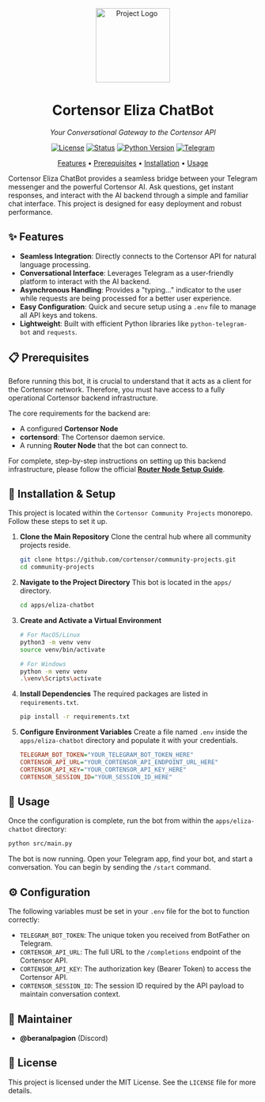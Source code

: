 <div align="center">

  <img src="https://avatars.githubusercontent.com/u/174224856?s=200&v=4" alt="Project Logo" width="150">

  # **Cortensor Eliza ChatBot**

  *Your Conversational Gateway to the Cortensor API*

  <p>
    <a href="./LICENSE"><img src="https://img.shields.io/badge/license-MIT-green.svg" alt="License"></a>
    <a href="./STATUS.md"><img src="https://img.shields.io/badge/status-active-success.svg" alt="Status"></a>
    <a href="#"><img src="https://img.shields.io/badge/python-3.9+-blue.svg" alt="Python Version"></a>
    <a href="#"><img src="https://img.shields.io/badge/Telegram-%232CA5E0.svg?logo=telegram&logoColor=white" alt="Telegram"></a>
  </p>

   <p align="center">
     <a href="#-features">Features</a> •
     <a href="#-prerequisites">Prerequisites</a> •
     <a href="#-installation--setup">Installation</a> •
     <a href="#-usage">Usage</a>
   </p>
</div>

Cortensor Eliza ChatBot provides a seamless bridge between your Telegram messenger and the powerful Cortensor AI. Ask questions, get instant responses, and interact with the AI backend through a simple and familiar chat interface. This project is designed for easy deployment and robust performance.

## ✨ Features

* **Seamless Integration**: Directly connects to the Cortensor API for natural language processing.
* **Conversational Interface**: Leverages Telegram as a user-friendly platform to interact with the AI backend.
* **Asynchronous Handling**: Provides a "typing..." indicator to the user while requests are being processed for a better user experience.
* **Easy Configuration**: Quick and secure setup using a `.env` file to manage all API keys and tokens.
* **Lightweight**: Built with efficient Python libraries like `python-telegram-bot` and `requests`.

## 📋 Prerequisites

Before running this bot, it is crucial to understand that it acts as a client for the Cortensor network. Therefore, you must have access to a fully operational Cortensor backend infrastructure.

The core requirements for the backend are:

* A configured **Cortensor Node**
* **cortensord**: The Cortensor daemon service.
* A running **Router Node** that the bot can connect to.

For complete, step-by-step instructions on setting up this backend infrastructure, please follow the official **[Router Node Setup Guide](https://docs.cortensor.network/getting-started/installation-and-setup/router-node-setup)**.

## 🔧 Installation & Setup

This project is located within the `Cortensor Community Projects` monorepo. Follow these steps to set it up.

1.  **Clone the Main Repository**
    Clone the central hub where all community projects reside.
    ```bash
    git clone https://github.com/cortensor/community-projects.git
    cd community-projects
    ```

2.  **Navigate to the Project Directory**
    This bot is located in the `apps/` directory.
    ```bash
    cd apps/eliza-chatbot
    ```

3.  **Create and Activate a Virtual Environment**
    ```bash
    # For MacOS/Linux
    python3 -m venv venv
    source venv/bin/activate

    # For Windows
    python -m venv venv
    .\venv\Scripts\activate
    ```

4.  **Install Dependencies**
    The required packages are listed in `requirements.txt`.
    ```bash
    pip install -r requirements.txt
    ```

5.  **Configure Environment Variables**
    Create a file named `.env` inside the `apps/eliza-chatbot` directory and populate it with your credentials.
    ```ini
    TELEGRAM_BOT_TOKEN="YOUR_TELEGRAM_BOT_TOKEN_HERE"
    CORTENSOR_API_URL="YOUR_CORTENSOR_API_ENDPOINT_URL_HERE"
    CORTENSOR_API_KEY="YOUR_CORTENSOR_API_KEY_HERE"
    CORTENSOR_SESSION_ID="YOUR_SESSION_ID_HERE"
    ```

## 🚀 Usage

Once the configuration is complete, run the bot from within the `apps/eliza-chatbot` directory:

```bash
python src/main.py
````

The bot is now running. Open your Telegram app, find your bot, and start a conversation. You can begin by sending the `/start` command.

## ⚙️ Configuration

The following variables must be set in your `.env` file for the bot to function correctly:

  * `TELEGRAM_BOT_TOKEN`: The unique token you received from BotFather on Telegram.
  * `CORTENSOR_API_URL`: The full URL to the `/completions` endpoint of the Cortensor API.
  * `CORTENSOR_API_KEY`: The authorization key (Bearer Token) to access the Cortensor API.
  * `CORTENSOR_SESSION_ID`: The session ID required by the API payload to maintain conversation context.

## 👤 Maintainer

  * **@beranalpagion** (Discord)

## 📄 License

This project is licensed under the MIT License. See the `LICENSE` file for more details.
